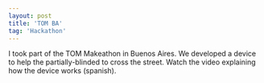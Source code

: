 ```yaml
---
layout: post
title: 'TOM BA'
tag: 'Hackathon'
---
```


I took part of the TOM Makeathon in Buenos Aires. We developed a device to help the partially-blinded to cross the street.
Watch the video explaining how the device works (spanish).